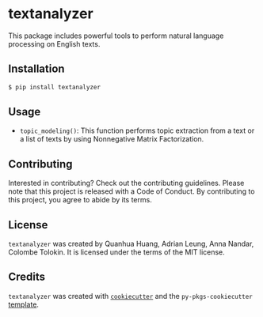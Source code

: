 # textanalyzer

This package includes powerful tools to perform natural language processing on English texts.

## Installation

```bash
$ pip install textanalyzer
```

## Usage

- `topic_modeling()`: This function performs topic extraction from a text or a list of texts by using Nonnegative Matrix Factorization. 

## Contributing

Interested in contributing? Check out the contributing guidelines. Please note that this project is released with a Code of Conduct. By contributing to this project, you agree to abide by its terms.

## License

`textanalyzer` was created by Quanhua Huang, Adrian Leung, Anna Nandar, Colombe Tolokin. It is licensed under the terms of the MIT license.

## Credits

`textanalyzer` was created with [`cookiecutter`](https://cookiecutter.readthedocs.io/en/latest/) and the `py-pkgs-cookiecutter` [template](https://github.com/py-pkgs/py-pkgs-cookiecutter).
